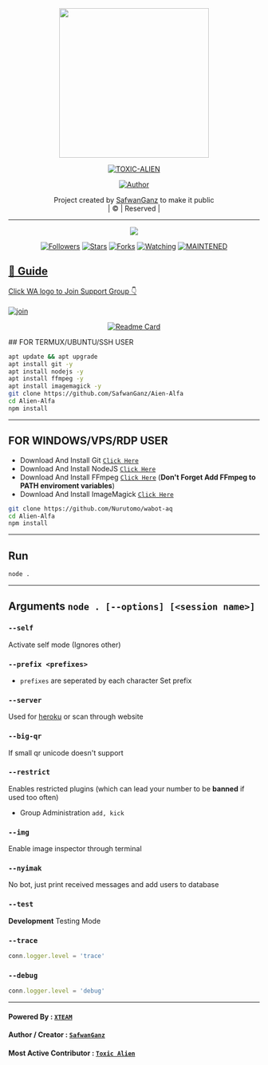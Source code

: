 <div align="center">
  <img border-radius: 15px src="https://avatars.githubusercontent.com/u/67726326?v=4" width="300" height="300"/>
  <p align="center">
<a href="#"><img title="TOXIC-ALIEN" src="https://img.shields.io/badge/ToxicAlien-green?colorA=%23ff0000&colorB=%23017e40&style=for-the-badge"></a>
</p>
  <p align="center">
<a href="https://github.com/farhan-dqz"><img title="Author" src="https://img.shields.io/badge/Author-SafwanGanz/Alien-Alfa?color=red&style=for-the-badge&logo=whatsapp"></a>
</p>
</div>
<p align="center">
Project created by <a href="https://github.com/farhan-dqz">SafwanGanz</a> to make it public
    <br>
       | © |
        Reserved |
    <br> 
</p>

----

  <p align="center">
  <a href="httsp://github.com/farhan-dqz/JulieMwol">
    <img src="https://img.shields.io/github/repo-size/SafwanGanz/Alien-Alfa?color=green&label=Repo%20total%20size&style=plastic">
<p align="center">
<a href="https://github.com/SafwanGanz/followers"><img title="Followers" src="https://img.shields.io/github/followers/SafwanGanz?color=blue&style=flat-square"></a>
<a href="https://github.com/SafwanGanz/Alien-Alfa/stargazers/"><img title="Stars" src="https://img.shields.io/github/stars/SafwanGanz/Alien-Alfa?color=blue&style=flat-square"></a>
<a href="https://github.com/SafwanGanz/Alien-Alfa/network/members"><img title="Forks" src="https://img.shields.io/github/forks/fSafwanGanz/Alien-Alfa?color=blue&style=flat-square"></a>
<a href="https://github.com/SafwanGanz/Alien-Alfa/watchers"><img title="Watching" src="https://img.shields.io/github/watchers/SafwanGanz/Alien-Alfa?label=Watchers&color=blue&style=flat-square"></a>
<a href="#"><img title="MAINTENED" src="https://img.shields.io/badge/UNMAINTENED-YES-blue.svg"</a>
</p>

## 📢 Guide
Click WA logo to Join Support Group 👇
    <br>
<br>
  [![join](https://github.com/Alien-alfa/PublicBot/blob/main/wlogo.svg.png)](https://chat.whatsapp.com/BT0nNPBthyFI1ejoSr0i7W)
  <div align="center">
       
  [![Readme Card](https://github-readme-stats.vercel.app/api/pin/?username=SafwanGanz&repo=Aline-Alfa&theme=nightowl)](https://github.com/SafwanGanz/Alien-Alfa)
  </div>
## FOR TERMUX/UBUNTU/SSH USER

```bash
apt update && apt upgrade
apt install git -y
apt install nodejs -y
apt install ffmpeg -y
apt install imagemagick -y
git clone https://github.com/SafwanGanz/Aien-Alfa
cd Alien-Alfa
npm install
```

---------

## FOR WINDOWS/VPS/RDP USER

* Download And Install Git [`Click Here`](https://git-scm.com/downloads)
* Download And Install NodeJS [`Click Here`](https://nodejs.org/en/download)
* Download And Install FFmpeg [`Click Here`](https://ffmpeg.org/download.html) (**Don't Forget Add FFmpeg to PATH enviroment variables**)
* Download And Install ImageMagick [`Click Here`](https://imagemagick.org/script/download.php)

```bash
git clone https://github.com/Nurutomo/wabot-aq
cd Alien-Alfa
npm install
```

---------

## Run

```bash
node .
```

---------

## Arguments `node . [--options] [<session name>]`

### `--self`

Activate self mode (Ignores other)

### `--prefix <prefixes>`

* `prefixes` are seperated by each character
Set prefix

### `--server`

Used for [heroku](https://heroku.com/) or scan through website

### `--big-qr`

If small qr unicode doesn't support

### `--restrict`

Enables restricted plugins (which can lead your number to be **banned** if used too often)

* Group Administration `add, kick`

### `--img`

Enable image inspector through terminal

### `--nyimak`

No bot, just print received messages and add users to database

### `--test`

**Development** Testing Mode

### `--trace`

```js
conn.logger.level = 'trace'
```

### `--debug`

```js
conn.logger.level = 'debug'
```

---------

#### Powered By : [`XTEAM`](https://api.xteam.xyz)

#### Author / Creator : [`SafwanGanz`](https://github.com/SafwanGanz)

#### Most Active Contributor : [`Toxic Alien`](https://github.com/alien-alfa)

